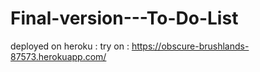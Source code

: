 # Final-version---To-Do-List
deployed on heroku : try on : https://obscure-brushlands-87573.herokuapp.com/
